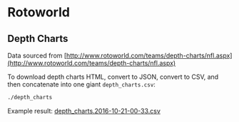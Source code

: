 
# Rotoworld

## Depth Charts

Data sourced from [http://www.rotoworld.com/teams/depth-charts/nfl.aspx](http://www.rotoworld.com/teams/depth-charts/nfl.aspx)

To download depth charts HTML, convert to JSON, convert to CSV, and then concatenate into one giant `depth_charts.csv`:

```bash
./depth_charts
```

Example result: [depth_charts.2016-10-21-00-33.csv](https://github.com/loisaidasam/fantasyfootball/blob/master/rotoworld/depth_charts.2016-10-21-00-33.csv)
